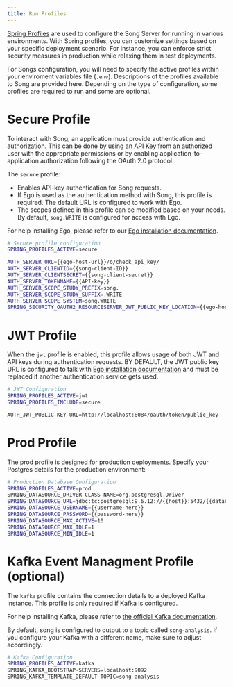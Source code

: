 ```yaml
---
title: Run Profiles
---
```


 [Spring Profiles](https://docs.spring.io/spring-boot/docs/1.2.0.M1/reference/html/boot-features-profiles.html) are used to configure the Song Server for running in various environments. With Spring profiles, you can customize settings based on your specific deployment scenario. For instance, you can enforce strict security measures in production while relaxing them in test deployments.

For Songs configuration, you will need to specify the active profiles within your enviroment variables file (`.env`). Descriptions of the profiles available to Song are provided here. Depending on the type of configuration, some profiles are required to run and some are optional. 

# Secure Profile

To interact with Song, an application must provide authentication and authorization. This can be done by using an API Key from an authorized user with the appropriate permissions or by enabling application-to-application authorization following the OAuth 2.0 protocol.

The `secure` profile: 

- Enables API-key authentication for Song requests.
- If Ego is used as the authentication method with Song, this profile is required.  The default URL is configured to work with Ego.
- The scopes defined in this profile can be modified based on your needs. By default, `song.WRITE` is configured for access with Ego. 

For help installing Ego, please refer to our [Ego installation documentation](/documentation/ego).

``` bash
# Secure profile configuration
SPRING_PROFILES_ACTIVE=secure

AUTH_SERVER_URL={{ego-host-url}}/o/check_api_key/
AUTH_SERVER_CLIENTID={{song-client-ID}}
AUTH_SERVER_CLIENTSECRET={{song-client-secret}}
AUTH_SERVER_TOKENNAME={{API-key}}
AUTH_SERVER_SCOPE_STUDY_PREFIX=song.
AUTH_SERVER_SCOPE_STUDY_SUFFIX=.WRITE
AUTH_SERVER_SCOPE_SYSTEM=song.WRITE
SPRING_SECURITY_OAUTH2_RESOURCESERVER_JWT_PUBLIC_KEY_LOCATION={{ego-host-url}}/oauth/token/public_key
```

# JWT Profile

When the `jwt` profile is enabled, this profile allows usage of both JWT and API keys during authentication requests. BY DEFAULT, the JWT public key URL is configured to talk with [Ego installation documentation](/documentation/ego) and must be replaced if another authentication service gets used.

```bash
# JWT Configuration
SPRING_PROFILES_ACTIVE=jwt
SPRING_PROFILES_INCLUDE=secure

AUTH_JWT_PUBLIC-KEY-URL=http://localhost:8084/oauth/token/public_key
```

# Prod Profile

The prod profile is designed for production deployments. Specify your Postgres details for the production environment:

```bash
# Production Database Configuration
SPRING_PROFILES_ACTIVE=prod
SPRING_DATASOURCE_DRIVER-CLASS-NAME=org.postgresql.Driver
SPRING_DATASOURCE_URL=jdbc:tc:postgresql:9.6.12://{{host}}:5432/{{database_name}}?stringtype=unspecified
SPRING_DATASOURCE_USERNAME={{username-here}}
SPRING_DATASOURCE_PASSWORD={{password-here}}
SPRING_DATASOURCE_MAX_ACTIVE=10
SPRING_DATASOURCE_MAX_IDLE=1
SPRING_DATASOURCE_MIN_IDLE=1
```

# Kafka Event Managment Profile (optional)

The `kafka` profile contains the connection details to a deployed Kafka instance. This profile is only required if Kafka is configured.

For help installing Kafka, please refer to [the official Kafka documentation](https://kafka.apache.org/quickstart).

By default, song is configured to output to a topic called `song-analysis`. If you configure your Kafka with a different name, make sure to adjust accordingly. 

```bash
# Kafka Configuration
SPRING_PROFILES_ACTIVE=kafka
SPRING_KAFKA_BOOTSTRAP-SERVERS=localhost:9092
SPRING_KAFKA_TEMPLATE_DEFAULT-TOPIC=song-analysis
```